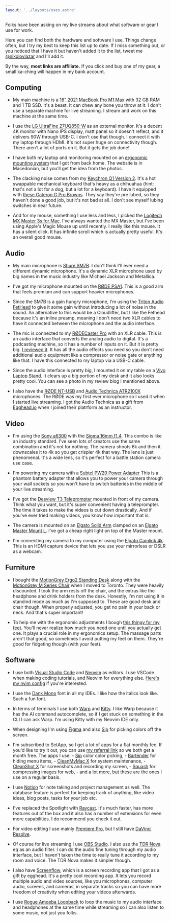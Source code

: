```yaml
---
layout: '../layouts/uses.astro'
---
```


Folks have been asking on my live streams about what software or gear I use for
work.

Here you can find both the hardware and software I use. Things change often, but
I try my best to keep this list up to date. If I miss something out, or you
noticed that I have it but haven't added it to the list, tweet me
[@nikolovlazar](https://twitter.com) and I'll add it.

By the way, **most links are affiliate.** If you click and buy one of my gear, a
small ka-ching will happen in my bank account.

## Computing

- My main machine is a
  [16" 2021 MacBook Pro M1 Max](https://support.apple.com/kb/SP858?locale=en_US)
  with 32 GB RAM and 1 TB SSD. It's a beast. It can chew any bone you throw at
  it. I don't use a separate machine for live streaming. I stream and work on
  this machine at the same time.

- I use the [LG UltraFine 27UQ850-W](https://amzn.to/3H8tQxD) as an external
  monitor. It's a decent 4K monitor with Nano IPS display, matt panel so it
  doesn't reflect, and it delivers 90W through USB-C. I don't use that though. I
  connect it with my laptop through HDMI. It's not super huge on connectivity
  though. There aren't a lot of ports on it. But it gets the job done!

- I have both my laptop and monitoring mounted on an
  [ergonomic mounting system](https://ergonomics.mk/product/drzac-1-monitor-laptop-dm25l1x1/)
  that I got from back home. The website is in Macedonian, but you'll get the
  idea from the photos.

- The clacking noise comes from my
  [Keychron Q1 Version 2](https://amzn.to/3N5Xsj5). It's a hot swappable
  mechanical keyboard that's heavy as a chihuahua (hint: that's not a lot for a
  dog, but a lot for a keyboard). I have it equipped with
  [these Gateron G Pro Browns](https://amzn.to/3KU28pw). They say they're pre
  lubed, so they haven't done a good job, but it's not bad at all. I don't see
  myself lubing switches in near future.

- And for my mouse, something I use less and less, I picked the
  [Logitech MX Master 3s for Mac](https://amzn.to/40uHbqU). I've always wanted
  the MX Master, but I've been using Apple's Magic Mouse up until recently. I
  really like this mouse. It has a silent click. It has infinite scroll which is
  actually pretty useful. It's an overall good mouse.

## Audio

- My main microphone is [Shure SM7B](https://amzn.to/3H4Hr9p). I don't think
  I'll ever need a different dynamic microphone. It's a dynamic XLR microphone
  used by big names in the music industry like Michael Jackson and Metallica.

- I've got my microphone mounted on the [RØDE PSA1](https://amzn.to/43LYmqO).
  This is a good arm that feels premium and can support heavier microphones.

- Since the SM7B is a gain hungry microphone, I'm using the
  [Triton Audio FetHead](https://amzn.to/41An4ZN) to give it some gain without
  introducing a lot of noise in the sound. An alternative to this would be a
  Cloudlifter, but I like the Fethead because it's an inline preamp, meaning I
  don't need two XLR cables to have it connected between the microphone and the
  audio interface.

- The mic is connected to my [RØDECaster Pro](https://amzn.to/43LYmqO) with an
  XLR cable. This is an audio interface that converts the analog audio to
  digital. It's a podcasting machine, so it has a number of inputs on it. But it
  is pretty big. [I reviewed it](/blog/rodecaster-pro-review). It has all the
  audio effects you need so you don't need additional audio equipment like a
  compressor or noise gate or anything like that. I have this connected to my
  laptop via a USB-C cable.

- Since the audio interface is pretty big, I mounted it on my table on a
  [Vivo Laptop Stand](https://amzn.to/3V0bowM). It clears up a big portion of my
  desk and it also looks pretty cool. You can see a photo in my review blog I
  mentioned above.

- I also have the [RØDE NT-USB](https://amzn.to/43RALoK) and
  [Audio Technica ATR2100X](https://amzn.to/3N0ScNL) microphones. The RØDE was
  my first ever microphone so I used it when I started live streaming. I got the
  Audio Technica as a gift from [Egghead.io](https://egghead.io) when I joined
  their platrform as an instructor.

## Video

- I'm using the [Sony a6300](https://amzn.to/3oxKFM4) with the
  [Sigma 16mm f1.4](https://amzn.to/3H4Fytd). This combo is like an industry
  standard. I've seen lots of creators use the same combination and it's not for
  nothing. The camera shoots 6k and then it downscales it to 4k so you get
  crispier 4k that way. The lens is just phenomenal. It's a wide lens, so it's
  perfect for a battle station camera use case.

- I'm powering my camera with a
  [Subtel PW20 Power Adapter](https://www.subtel.de/en/Power-supply-for-Sony-Alpha-A6000-A6300-A6500-A5000-A5100-Alpha-7-A7-A7s-A7II-Sony-RX10-III-915664.html)
  This is a phantom battery adapter that allows you to power your camera through
  your wall sockets so you won't have to switch batteries in the middle of your
  live streaming.

- I've got the [Desview T3 Teleprompter](https://amzn.to/3mV9zot) mounted in
  front of my camera. Think what you want, but it's super convenient having a
  teleprompter. The time it takes to make the videos is cut down drastically.
  And if you've ever tried making videos, you know how important that is.

- The camera is mounted on an [Elgato Solid Arm](https://amzn.to/43TvcGo)
  clamped on an [Elgato Master Mount L](https://amzn.to/3Amo7AM). I've got a
  cheap right light on top of the Master mount.

- I'm connecting my camera to my computer using the
  [Elgato Camlink 4k](https://amzn.to/3H3rVul). This is an HDMI capture device
  that lets you use your mirrorless or DSLR as a webcam.

## Furniture

- I bought the [MotionGrey Ergo2 Standing Desk](https://amzn.to/3LofCeN) along
  with the [MotionGrey M Series Chair](https://amzn.to/3LjEnJ0) when I moved to
  Toronto. They were heavily discounted. I took the arm rests off the chair, and
  the extras like the headphone and drink holders from the desk. Honestly, I'm
  not using it in standind mode as much as I'm supposed to. These are good desk
  and chair though. When properly adjusted, you get no pain in your back or
  neck. And that's super important!

- To help me with the ergonomic adjustments I bough
  [this thingy for my feet](https://amzn.to/3LnN6K6). You'll never realize how
  much you need one until you actually get one. It plays a crucial role in my
  ergonomics setup. The massage parts aren't that good, so sometimes I avoid
  putting my feet on them. They're good for fidgeting though (with your feet).

## Software

- I use both [Visual Studio Code](https://code.visualstudio.com/) and
  [Neovim](https://neovim.io/) as editors. I use VSCode when making coding
  tutorials, and Neovim for everything else.
  [Here's my nvim config](https://github.com/nikolovlazar/nikolovlazar.nvim) if
  you're interested.

- I use the [Dank Mono](https://philpl.gumroad.com/l/dank-mono) font in all my
  IDEs. I like how the italics look like. Such a fun font.

- In terms of terminals I use both [Warp](https://warp.dev) and
  [Kitty](https://sw.kovidgoyal.net/kitty/). I like Warp because it has the AI
  command autocomplete, so if I get stuck on something in the CLI I can ask
  Warp. I'm using Kitty with my Neovim IDE only.

- When designing I'm using [Figma](https://figma.com) and also
  [Sip](https://sipapp.io) for picking colors off the screen.

- I'm subscribed to SetApp, so I get a lot of apps for a flat monthly fee. If
  you'd like to try it out, you can use
  [my referral link](https://go.setapp.com/invite/lwyp5tic) so we both get a
  month free. The apps I use: - [Sip](https://sipapp.io) color color picking, -
  [Bartender](https://macbartender.com) for hiding menu items, -
  [CleanMyMac X](https://cleanmymac.com/) for system maintenance, -
  [CleanShot X](https://cleanshot.com) for screenshots and recording my
  screen, - [Squash](https://www.realmacsoftware.com/squash/) for compressing
  images for web, - and a lot more, but these are the ones I use on a regular
  basis.

- I use [Notion](https://notion.so) for note taking and project management as
  well. The database feature is perfect for keeping track of anything, like
  video ideas, blog posts, tasks for your job etc.

- I've replaced the Spotlight with [Raycast](https://raycast.com). It's much
  faster, has more features out of the box and it also has a number of
  extensions for even more capabilities. I do recommend you check it out.

- For video editing I use mainly
  [Premiere Pro](https://www.adobe.com/ca/products/premiere.html), but I still
  have
  [DaVinci Resolve](https://www.blackmagicdesign.com/products/davinciresolve/).

- Of course for live streaming I use [OBS Studio](https://obsproject.com/). I
  also use the [TDR Nova](https://www.tokyodawn.net/tdr-nova/) eq as an audio
  filter. I can do the audio fine tuning through my audio interface, but I
  haven't taken the time to really tune it according to my room and voice. The
  TDR Nova makes it simpler though.

- I also have [Screenflow](http://www.telestream.net/screenflow/overview.htm),
  which is a screen recording app that I got as a gift by egghead. It's a pretty
  cool recording app. It lets you record multiple audio and video sources, like
  you microphones, computer audio, screens, and cameras, in separate tracks so
  you can have more freedom of creativity when editing your videos afterwards.

- I use [Rogue Amoeba Loopback](https://rogueamoeba.com/loopback/) to loop the
  music to my audio interface and headphones at the same time while streaming so
  I can also listen to some music, not just you folks.
